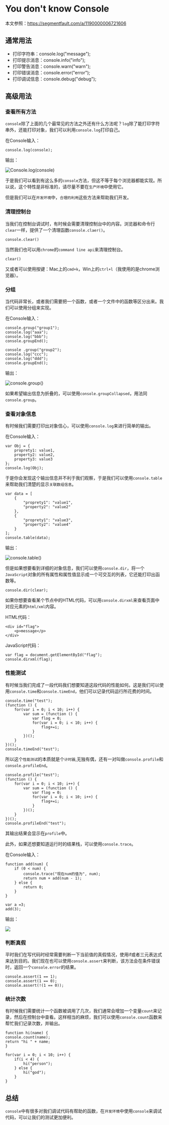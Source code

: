 # You don't know Console
本文参照：https://segmentfault.com/a/1190000006721606
## 通常用法
- 打印字符串：console.log("message");
- 打印提示消息：console.info("info");
- 打印警告消息：console.warn("warn");
- 打印错误消息：console.error("error");
- 打印调试信息：console.debug("debug");

## 高级用法

### 查看所有方法
`console`除了上面的几个最常见的方法之外还有什么方法呢？`log`除了能打印字符串外，还能打印对象，我们可以利用`console.log`打印自己。

在Console输入：

    console.log(console);

输出：

![Console.log(console)](http://o6fy6cx7i.bkt.clouddn.com/Console.log%28console%29.png)

于是我们可以看到有这么多的`console`方法，但这不等于每个浏览器都能实现。所以说，这个特性是非标准的，请尽量不要在`生产环境`中使用它。

但是我们可以在`开发环境`中，`合理的利用`这些方法来帮助我们开发。

### 清理控制台

当我们在控制台调试时，有时候会需要清理控制台中的内容。浏览器和命令行`clear`一样，提供了一个清理函数`console.claer()`。

    console.clear()

当然我们也可以用`chrome`的`command line api`来清理控制台。

    clear()

又或者可以使用按键：Mac上的`cmd+k`，Win上的`ctrl+l`（我使用的是chrome浏览器）。

### 分组

当代码非常长，或者我们需要把一个函数，或者一个文件中的函数等区分出来。我们可以使用分组来实现。

在Console输入：

    console.group("group1");
    console.log("aaa");
    console.log("bbb");
    console.groupEnd();
    
    console .group("group2");
    console.log("ccc");
    console.log("ddd");
    console.groupEnd();

输出：

![console.group()](http://o6fy6cx7i.bkt.clouddn.com/console.group%28%29.png)

如果希望输出信息为折叠的，可以使用`console.groupCollapsed`，用法同`console.group`。

### 查看对象信息

有时候我们需要打印出对象信心，可以使用`console.log`来进行简单的输出。

在Console输入：

    var Obj = {
        proprety1: value1,
        property2: value2,
        property3: value3
    };
    console.log(Obj);

于是你会发现这个输出信息并不利于我们观察，于是我们可以使用`console.table`来帮助我们清楚的显示`关联数组信息`。

    var data = [
        {
            "proprety1": "value1",
            "property2": "value2"
        },
        {
            "proprety1": "value3",
            "property2": "value4"
        }
    ];
    console.table(data);

输出：

![console.table()](http://o6fy6cx7i.bkt.clouddn.com/console.table%28%29.png)

但是如果想要看到详细的对象信息，我们可以使用`console.dir`，将一个`JavaScript`对象的所有属性和属性值显示成一个可交互的列表，它还能打印出函数等。

    console.dir(clear);

如果你想要查看某个节点中的HTML代码，可以用`console.dirxml`来查看页面中对应元素的`html/xml`内容。

HTML代码：

    <div id="flag">
        <p>message</p>
    </div>

JavaScript代码：

    var flag = document.getElementById("flag");
    console.dirxml(flag);

### 性能测试

有时候当我们完成了一段代码我们想要知道这段代码的性能如何。这是我们可以使用`console.time`和`console.timeEnd`，他们可以记录代码运行所花费的时间。

    console.time("test");
    (function () {
        for(var i = 0; i < 10; i++) {
            var sum = (function () {
                var flog = 0;
                for(var i = 0; i < 10; i++) {
                    flog+=i;
                }
            })();
        }
    })();
    console.timeEnd("test");

所以这个`性能测试`的本质就是个`计时器`,无独有偶，还有一对叫做`console.profile`和`console.profileEnd`。

    console.profile("test");
    (function () {
        for(var i = 0; i < 10; i++) {
            var sum = (function () {
                var flog = 0;
                for(var i = 0; i < 10; i++) {
                    flog+=i;
                }
            })();
        }
    })();
    console.profileEnd("test");

其输出结果会显示在`profile`中。

此外，如果还想要知道运行时的结果栈，可以使用`console.trace`。

在Console输入：

    function add(num) {
        if (0 < num) {
            console.trace("现在num的值为", num);
            return num + add(num - 1);
        } else {
            return 0;
        }
    }
    
    var a =3;
    add(3);

输出：

![](https://segmentfault.com/img/bVCmKS)

### 判断真假

平时我们在写代码时经常需要判断一下当前值的真假情况，使用if或者三元表达式来达到目的。我们现在也可以使用`console.assert`来判断，该方法会在条件错误时，返回一个`console.error`的结果。

    console.assert(1 == 1);
    console.assert(1 == 0);
    console.assert(!(1 == 0));

### 统计次数

有时候我们需要统计一个函数被调用了几次，我们通常会增加一个变量`count`来记录，然后在控制台中查看。这样相当的麻烦，我们可以使用`console.count`函数来帮忙我们记录次数，并输出。

    function hi(name) {
    console.count(name);
    return "hi " + name;
    }   
    
    for(var i = 0; i < 10; i++) {
        if(i < 4) {
            hi("person");
        } else {
            hi("god");
        }
    }

## 总结

`console`中有很多对我们调试代码有帮助的函数，在`开发环境`中使用`console`来调试代码，可以让我们的测试更加便利。



